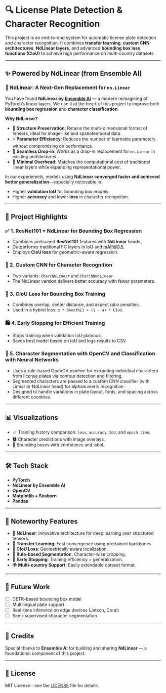 # 🔍 License Plate Detection & Character Recognition

This project is an end-to-end system for automatic license plate detection and character recognition. It combines **transfer learning**, **custom CNN architectures**, **NdLinear layers**, and advanced **bounding box loss functions (CIoU)** to achieve high performance on multi-country datasets.

---

## ✨ Powered by NdLinear (from Ensemble AI)

### 🔹 NdLinear: A Next-Gen Replacement for `nn.Linear`
You have found **NdLinear by [Ensemble AI](https://ensembleai.org)** — a modern reimagining of PyTorch’s linear layers. We use it at the heart of this project to improve both **bounding box regression** and **character classification**.

**Why NdLinear?**
- 🧠 **Structure Preservation**: Retains the multi-dimensional format of tensors, ideal for image-like and spatiotemporal data.
- ⚡ **Parameter Efficiency**: Reduces the number of learnable parameters without compromising on performance.
- 🔄 **Seamless Drop-in**: Works as a drop-in replacement for `nn.Linear` in existing architectures.
- 🚀 **Minimal Overhead**: Matches the computational cost of traditional linear layers while expanding representational power.

In our experiments, models using **NdLinear converged faster and achieved better generalization**—especially noticeable in:
- Higher **validation IoU** for bounding box models.
- Higher **accuracy** and lower **loss** in character recognition.

---

## 🚀 Project Highlights

### ✅ 1. ResNet101 + NdLinear for Bounding Box Regression
- Combines pretrained **ResNet101** features with **NdLinear** heads.
- Outperforms traditional FC layers in IoU and mAP@0.5.
- Employs **CIoU loss** for geometric-aware regression.

### 🧠 2. Custom CNN for Character Recognition
- Two variants: `CharCNNLinear` and `CharCNNNdLinear`.
- The NdLinear version delivers better accuracy with fewer parameters.

### 🫲 3. CIoU Loss for Bounding Box Training
- Combines overlap, center distance, and aspect ratio penalties.
- Used in a hybrid loss: `α * SmoothL1 + (1 - α) * CIoU`.

### 🛍️ 4. Early Stopping for Efficient Training
- Stops training when validation IoU plateaus.
- Saves best model based on IoU and logs results to CSV.

### 🧹 5. Character Segmentation with OpenCV and Classification with Neural Networks
- Uses a rule-based OpenCV pipeline for extracting individual characters from license plates via contour detection and filtering.
- Segmented characters are passed to a custom CNN classifier (with Linear or NdLinear head) for alphanumeric recognition.
- Designed to handle variations in plate layout, fonts, and spacing across different countries.


---

## 📊 Visualizations

- 📈 Training history comparison: `loss`, `accuracy`, `IoU`, and `epoch time`.
- 🅰️ Character predictions with image overlays.
- 🔵 Bounding boxes with confidence and label.

---

## 🛠️ Tech Stack

- **PyTorch**
- **NdLinear by Ensemble AI**
- **OpenCV**
- **Matplotlib + Seaborn**
- **Pandas**

---

## 📌 Noteworthy Features

- 🔹 **NdLinear**: Innovative architecture for deep learning over structured tensors.
- 🧠 **Transfer Learning**: Fast convergence using pretrained backbones.
- 🌟 **CIoU Loss**: Geometrically aware localization.
- 🔄 **Rule-based Segmentation**: Character-wise cropping.
- 🛑 **Early Stopping**: Training efficiency + generalization.
- 🌍 **Multi-country Support**: Easily extendable dataset format.

---

## 🧐 Future Work

- [ ] DETR-based bounding box model
- [ ] Multilingual plate support
- [ ] Real-time inference on edge devices (Jetson, Coral)
- [ ] Semi-supervised character segmentation

---

## 👥 Credits

Special thanks to **Ensemble AI** for building and sharing **NdLinear** — a foundational component of this project.

---

## 📜 License

MIT License - see the [LICENSE](LICENSE) file for details.

